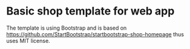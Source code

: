 # Basic shop template for web app
The template is using Bootstrap and is based on https://github.com/StartBootstrap/startbootstrap-shop-homepage thus uses MIT license.